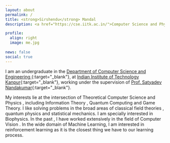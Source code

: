 ```yaml
---
layout: about
permalink: /
title: <strong>Sirshendu</strong> Mandal
description: <a href="https://cse.iitk.ac.in/">Computer Science and Physics Majors | IIT Kanpur</a> 

profile:
  align: right
  image: me.jpg
  
news: false
social: true
---
```


I am an undergraduate in the  [Department of Computer Science and Engineering ](https://www.cse.iitk.ac.in/){:target="\_blank"}, at [Indian Institute of Technology Kanpur](http://www.iitk.ac.in/){:target="\_blank"}, working under the supervision of [Prof. Satyadev Nandakumar](https://www.cse.iitk.ac.in/users/satyadev/){:target="\_blank"}. 

My interests lie at the intersection of Theoretical Computer Science and Physics , including Information Theory , Quantum Computing and Game Theory. I like solving problems in the broad areas of classical field theories , quantum physics and statistical mechanics. I am specially interested in Biophysics. In the past , I have worked extensively in the field of Computer Vision . In the wide domain of Machine Learning, I am interested in reinforcement learning as it is the closest thing we have to our learning process.



<!-- 
-----------------

### __Publication__

* [DeepControl: Energy-Efficient Control of a Quadrotor using a Deep Neural Network](https://www.youtube.com/watch?v=kWvylnCUUAQ&feature=youtu.be)\\
  Pratyush Varshney, Gajendra Nagar, Indranil Saha\\
  In Proceedings of the IEEE/RSJ International Conference on Intelligent Robots and Systems (IROS 2019)\\
  IEEE, Macau, China, November 4-8, 2019
  


-----------------

### __Education__

* Master of Science by Research: 2017 - Present \\
  Computer Science and Engineering from IIT Kanpur\\
  Master Thesis:\\
  Advisor: Prof. Indranil Saha

* Bachelor of Technology: 2009 - 2013 \\
  Computer Science and Engineering from KNIT Sultanpur\\
  Final Project: Web-portal for Medical Assistance in J2EE struts\\
  Advisor: Prof. Abhay Kumar Agrawal

-----------------

### __Experience__

* Indian Farmers Fertilizer Cooperative \\
  Designation: Senior Engineer\\
  Duration: Mar'14 - Dec'16 

* Alcatel-Lucent (Now Nokia) \\
  Designation: Software Engineer\\
  Duration: Nov'13 - Mar'14 

--------------

### __Projects__

* Neural Network-Based Modeling and Control of Quadcopters 
* Formal Verification of Artificial Neural Networks: A Survey 
* Playing Atari Games using Reinforcement Learning 
* Aayush: Online Medical Assistance Portal

---------------------------------------- -->